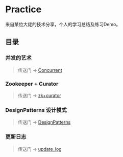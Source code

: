 # Practice
来自某位大佬的技术分享，个人的学习总结及练习Demo。

## 目录

### 并发的艺术

> 传送门 -> [Concurrent](./Concurrent/README.MD)

### Zookeeper + Curator

> 传送门 -> [zk+curator](./Zk_Curator/README.MD)

### DesignPatterns 设计模式

> 传送门 -> [DesignPatterns](./DesignPatterns/README.MD)

### 更新日志

> 传送门 -> [update_log](./UPDATE_LOG.MD)

